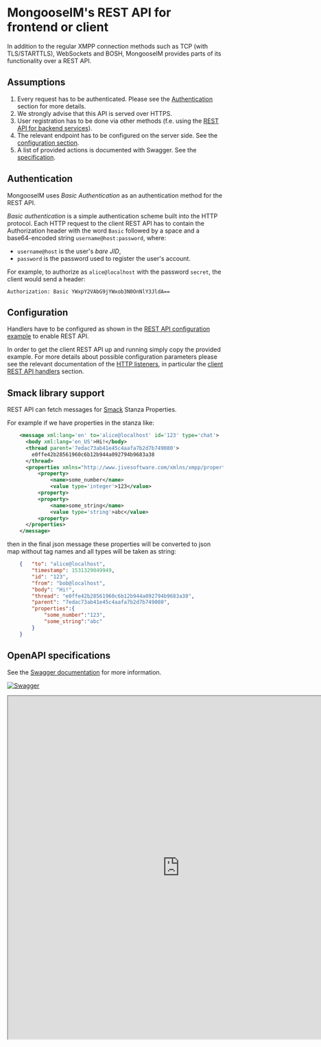# MongooseIM's REST API for frontend or client

In addition to the regular XMPP connection methods such as TCP (with TLS/STARTTLS),
WebSockets and BOSH, MongooseIM provides parts of its functionality over a REST API.

## Assumptions

1. Every request has to be authenticated.
Please see the [Authentication](#authentication) section for more details.
1. We strongly advise that this API is served over HTTPS.
1. User registration has to be done via other methods (f.e. using the
[REST API for backend services](Administration-backend.md)).
1. The relevant endpoint has to be configured on the server side.
See the [configuration section](#configuration).
1. A list of provided actions is documented with Swagger.
See the [specification](https://esl.github.io/MongooseDocs/latest/swagger/index.html?client=true).

## Authentication

MongooseIM uses *Basic Authentication* as an authentication method for the REST API.

*Basic authentication* is a simple authentication scheme built into the HTTP protocol.
Each HTTP request to the client REST API has to contain the Authorization header
with the word `Basic` followed by a space and a base64-encoded string
`username@host:password`, where:

- `username@host` is the user's *bare JID*,
- `password` is the password used to register the user's account.

For example, to authorize as `alice@localhost` with the password `secret`, the
client would send a header:

```
Authorization: Basic YWxpY2VAbG9jYWxob3N0OnNlY3JldA==
```

## Configuration

Handlers have to be configured as shown in the [REST API configuration example](../configuration/listen-http.md#example-6-client-rest-api)
to enable REST API.

In order to get the client REST API up and running simply copy the provided example.
For more details about possible configuration parameters please see the relevant
documentation of the [HTTP listeners](../configuration/listen-http.md),
in particular the [client REST API handlers](../configuration/listen-http.md#handler-types-rest-api-client-mongoose_client_api)
section.

## Smack library support
REST API can fetch messages for [Smack](https://github.com/igniterealtime/Smack/blob/master/documentation/extensions/properties.md#stanza-properties) Stanza Properties.

For example if we have properties in the stanza like:
```xml
    <message xml:lang='en' to='alice@localhost' id='123' type='chat'>
      <body xml:lang='en_US'>Hi!</body>
      <thread parent='7edac73ab41e45c4aafa7b2d7b749080'>
        e0ffe42b28561960c6b12b944a092794b9683a38
      </thread>
      <properties xmlns="http://www.jivesoftware.com/xmlns/xmpp/properties">
          <property>
              <name>some_number</name>
              <value type='integer'>123</value>
          <property>
          <property>
              <name>some_string</name>
              <value type='string'>abc</value>
          <property>
      </properties>
    </message>
```
then in the final json message these properties will be converted to json map without tag names and all types will be taken as string:
```json
    {   "to": "alice@localhost",
        "timestamp": 1531329049949,
        "id": "123",
        "from": "bob@localhost",
        "body": "Hi!",
        "thread": "e0ffe42b28561960c6b12b944a092794b9683a38",
        "parent": "7edac73ab41e45c4aafa7b2d7b749080",
        "properties":{
            "some_number":"123",
            "some_string":"abc"
        }
    }
```

## OpenAPI specifications

See the [Swagger documentation](https://esl.github.io/MongooseDocs/latest/swagger/index.html?client=true) for more information.

[![Swagger](https://nordicapis.com/wp-content/uploads/swagger-Top-Specification-Formats-for-REST-APIs-nordic-apis-sandoval-e1441412425742-300x170.png)](https://esl.github.io/MongooseDocs/latest/swagger/index.html?client=true)

<iframe src="https://esl.github.io/MongooseDocs/latest/swagger/index.html?client=true"
height="800" width="800" id="swagger-ui-iframe"></iframe>

<script>

$(document).ready(function() {
  if (window.location.host.match("github")){
    path = window.location.pathname.match("(.*)/REST-API/")[1]
    url = window.location.protocol + "//" + window.location.hostname
    finalURL = url + path + "/swagger/index.html?client=true"
    $('a[href$="swagger/index.html?client=true"]').attr('href', finalURL)
    $('#swagger-ui-iframe').attr('src', finalURL)
  }
})

</script>
